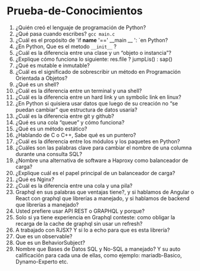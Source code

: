 # Prueba-de-Conocimientos

01. ¿Quién creó el lenguaje de programación de Python?
02. ¿Qué pasa cuando escribes? `gcc main.c`
03. ¿Cuál es el propósito de 'if __name__ '==' __main __ ': `en Python?
04. ¿En Python, Que es el metodo `__init__` ?
05. ¿Cuál es la diferencia entre una clase y un “objeto o instancia”?
06. ¿Explique cómo funciona lo siguiente: res.file ? jumpLis() : sap()
07. ¿Qué es mutable e inmutable?
08. ¿Cuál es el significado de sobrescribir un método en Programación Orientada a Objetos?
09. ¿Qué es un shell?
10. ¿Cuál es la diferencia entre un terminal y una shell?
11. ¿Cuál es la diferencia entre un hard link y un symbolic link en linux?
12. ¿En Python si quisiera usar datos que luego de su creación no “se puedan cambiar” que estructura de datos usaría?
13. ¿Cuál es la diferencia entre git y github?
14. ¿Qué es una cola “queue” y cómo funciona?
15. ¿Qué es un método estático?
16. ¿Hablando de C o C++, Sabe qué es un puntero?
17. ¿Cuál es la diferencia entre los módulos y los paquetes en Python?
18. ¿Cuáles son las palabras clave para cambiar el nombre de una columna durante una consulta SQL?
19. ¿Nombre una alternativa de software a Haproxy como balanceador de carga?
20. ¿Explique cuál es el papel principal de un balanceador de carga?
21. ¿Qué es Nginx?
22. ¿Cuál es la diferencia entre una cola y una pila?
23. Graphql en sus palabras que ventajas tiene?, y si hablamos de Angular o React con graphql que librerías a manejado, y si hablamos de backend que librerías a manejado?
24. Usted prefiere usar API REST o GRAPHQL y porque?
25. Solo si ya tiene experiencia en Graphql conteste: como obligar la recarga de la cache de graphql sin usar un refresh?
26. A trabajado con RJSX? Y si lo a echo para que es esta librería?
27. Que es un observable?
28. Que es un BehaviorSubject?
29. Nombre que Bases de Datos SQL y No-SQL a manejado? Y su auto calificación para cada una de ellas, como ejemplo: mariadb-Basico, Dynamo-Experto etc.

